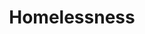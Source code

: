 ---
pid: CH657
title: Homelessness
location_transcription: Anywhere
zipcode: 
outside_phl: 
neighborhood: 
age: '82'
age_range: 70+
instagram: 
image_file_name: CH_657.jpg
proposal_transcription: An older person (mother time) hunched over, cold, tired and
  hungry. Needing a place to go. Needing a home.
topic: Class Structure
topic_summary: '0'
type: Other No Form
keywords_other: Homeless
credit: Margie
image_labels: 
twitter: 
facebook: 
permalink: "/monuments/ch657/"
layout: item-page
---